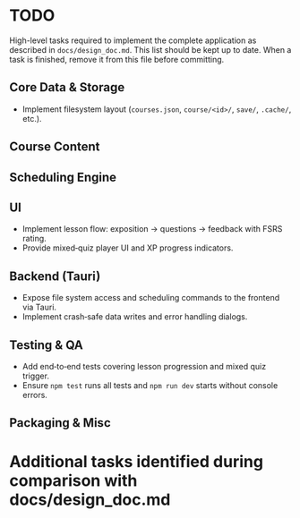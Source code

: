 # TODO

High-level tasks required to implement the complete application as described in `docs/design_doc.md`.
This list should be kept up to date.  When a task is finished, remove it from this
file before committing.

## Core Data & Storage
- Implement filesystem layout (`courses.json`, `course/<id>/`, `save/`, `.cache/`, etc.).

## Course Content

## Scheduling Engine


## UI
- Implement lesson flow: exposition → questions → feedback with FSRS rating.
- Provide mixed‑quiz player UI and XP progress indicators.

## Backend (Tauri)
- Expose file system access and scheduling commands to the frontend via Tauri.
- Implement crash‑safe data writes and error handling dialogs.

## Testing & QA
- Add end‑to‑end tests covering lesson progression and mixed quiz trigger.
- Ensure `npm test` runs all tests and `npm run dev` starts without console errors.

## Packaging & Misc

# Additional tasks identified during comparison with docs/design_doc.md
